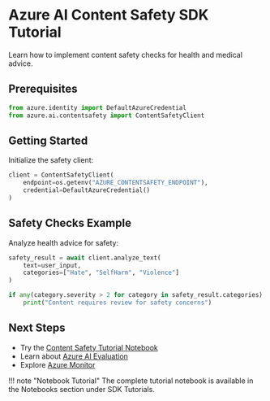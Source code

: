 # Azure AI Content Safety SDK Tutorial

Learn how to implement content safety checks for health and medical advice.

## Prerequisites
```python
from azure.identity import DefaultAzureCredential
from azure.ai.contentsafety import ContentSafetyClient
```

## Getting Started
Initialize the safety client:
```python
client = ContentSafetyClient(
    endpoint=os.getenv("AZURE_CONTENTSAFETY_ENDPOINT"),
    credential=DefaultAzureCredential()
)
```

## Safety Checks Example
Analyze health advice for safety:
```python
safety_result = await client.analyze_text(
    text=user_input,
    categories=["Hate", "SelfHarm", "Violence"]
)

if any(category.severity > 2 for category in safety_result.categories):
    print("Content requires review for safety concerns")
```

## Next Steps
- Try the [Content Safety Tutorial Notebook](../building_agent/sdk_contentsafety_tutorial/sdk_contentsafety_tutorial.ipynb)
- Learn about [Azure AI Evaluation](evaluation.md)
- Explore [Azure Monitor](monitoring.md)

!!! note "Notebook Tutorial"
    The complete tutorial notebook is available in the Notebooks section under SDK Tutorials.

